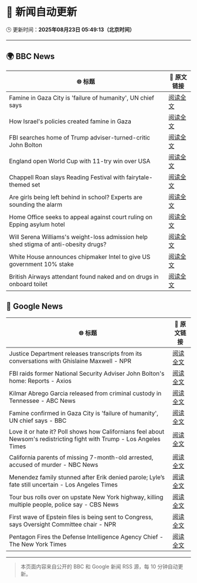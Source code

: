# 🧠 新闻自动更新

🕒 更新时间：**2025年08月23日 05:49:13（北京时间）**

---

## 🌍 BBC News

| 🌐 标题 | 🔗 原文链接 |
|--------|-------------|
| Famine in Gaza City is 'failure of humanity', UN chief says | [阅读全文](https://www.bbc.com/news/articles/c05ed5rgld3o?at_medium=RSS&at_campaign=rss) |
| How Israel's policies created famine in Gaza | [阅读全文](https://www.bbc.com/news/articles/ckg4p90z1kxo?at_medium=RSS&at_campaign=rss) |
| FBI searches home of Trump adviser-turned-critic John Bolton | [阅读全文](https://www.bbc.com/news/articles/c98lre1vqn4o?at_medium=RSS&at_campaign=rss) |
| England open World Cup with 11-try win over USA | [阅读全文](https://www.bbc.com/sport/rugby-union/articles/cn92pvd8ynvo?at_medium=RSS&at_campaign=rss) |
| Chappell Roan slays Reading Festival with fairytale-themed set | [阅读全文](https://www.bbc.com/news/articles/cr74p245zdlo?at_medium=RSS&at_campaign=rss) |
| Are girls being left behind in school? Experts are sounding the alarm | [阅读全文](https://www.bbc.com/news/articles/cx2q189kv7yo?at_medium=RSS&at_campaign=rss) |
| Home Office seeks to appeal against court ruling on Epping asylum hotel | [阅读全文](https://www.bbc.com/news/articles/cy5p2ye95z9o?at_medium=RSS&at_campaign=rss) |
| Will Serena Williams's weight-loss admission help shed stigma of anti-obesity drugs? | [阅读全文](https://www.bbc.com/news/articles/c8de89lg21jo?at_medium=RSS&at_campaign=rss) |
| White House announces chipmaker Intel to give US government 10% stake | [阅读全文](https://www.bbc.com/news/articles/cvg3zpdl3xdo?at_medium=RSS&at_campaign=rss) |
| British Airways attendant found naked and on drugs in onboard toilet | [阅读全文](https://www.bbc.com/news/articles/c0l62wgpwkzo?at_medium=RSS&at_campaign=rss) |

## 📰 Google News

| 🌐 标题 | 🔗 原文链接 |
|--------|-------------|
| Justice Department releases transcripts from its conversations with Ghislaine Maxwell - NPR | [阅读全文](https://news.google.com/rss/articles/CBMijwFBVV95cUxOa1hDVS1DblFDd1pRdHMzVFFGUUllSW4zUzNSaEpFb0c3dW9mMzZQR1NWTE44X2RwdDUyZGRXc1lrMUxoTF9OdGVoM0tYWE0wVlJGbm45NWg1c2FOVFhqa2lzTWpLNDl6VVdYRDMzT1pyc3FxVTM0djViNHlmdDdjUEU3YmpiNDdaYmw2ZFViZw?oc=5) |
| FBI raids former National Security Adviser John Bolton's home: Reports - Axios | [阅读全文](https://news.google.com/rss/articles/CBMijgFBVV95cUxOOFNfbzZXa19VV3cyUVR0UFFQR0JpcEVFTERWeWhLMmRvQmU2cC1sU2pGZWh0SXJnYWtjazYwTFRWRmQteV9nbkU1MVZWeE5ZMk9Yekl6R0pJcUUtNTFfTVhIX2cwSG5rS3JTNVA4MEN3UFlhYTlVUVhkc2tLWm9Id0hCY0JqdUZScXdzZlVn?oc=5) |
| Kilmar Abrego Garcia released from criminal custody in Tennessee - ABC News | [阅读全文](https://news.google.com/rss/articles/CBMipwFBVV95cUxPbG5CbDJMVjd5ZUhOSklUNWVSZEhmRGNkNFVDcTNmTGxybW16dm8wWHZVNUZfZ1dpb184bi1vY0dIRVMwS1lNMXIzVFJuZzVGV3l2RE1oTjZvNEhsdTQtNlRHUmR6dFJnVk5jWE1DaW1YYU4zbTVuZ21NWnlYdTA1N1hRTDBWWTZEWnlaeGtld2lWYmFiRDFUVXFuS21NeGxlWERjTXlJTdIBrAFBVV95cUxNTmxTNUN6bkdmeFdkek9SR1JpNkgxVEFORG02RTZ0UFNVR3ZaSjZuZGtHRmlUaHFfcm1qTVNWVmp3UXNiRFpsU0M3eVdMdUlMWjlaRXRCYmY0ckQtejNsT2x0LWRGMDFfVWppdHluZEdpbHpxWVBGWXBHQVN2VFV0Uy1MTUhmNFJGWno4U010WElzVGJJbWx5a3U0cU1BX09oQ1MydmZhcUJuOEVv?oc=5) |
| Famine confirmed in Gaza City is 'failure of humanity', UN chief says - BBC | [阅读全文](https://news.google.com/rss/articles/CBMiWkFVX3lxTFBhbEtwSmpVTm5xVHlOZkpQa1RhWGw3d2o2NGozUnBwWm9QLUNKbW41SGRaZVZiSHM5azZXNGt3bXAtVmhVbXBzdDZZSHpValFNMkwwZkpwTFNPd9IBX0FVX3lxTFBQcG9RcWQzeEt3ZVlNMVpIRlpNbGw4VDk1SlUtbGFINF84QURVN3dUdjI0bTY3NW9fRURnRmRvaUYyTm1iQlZDaGxSNi1rX1ZGVmVzejdPNU80WE9oZ3pJ?oc=5) |
| Love it or hate it? Poll shows how Californians feel about Newsom's redistricting fight with Trump - Los Angeles Times | [阅读全文](https://news.google.com/rss/articles/CBMilgFBVV95cUxPcE03TllHQlVfbUc4MXQ0YmE4RTdpcnl6OXlPcVdENjIxZ2FjUjUwb0xxTWpJZHNKMGY3MDVWQjBFT3AyanptSy1xQmJHM1hDUlBqU2lVNE1Edm5OM3dCaF81UzRLQU9vSG9mYzJKRjNCX19UOHEzbElZNUpjdFItQXdrVDluOUlKcW9fT3hwMXhoSENHQWc?oc=5) |
| California parents of missing 7-month-old arrested, accused of murder - NBC News | [阅读全文](https://news.google.com/rss/articles/CBMilgFBVV95cUxOUlI1RGVlVEVCN2ktSW1aN3UxS05fdDdtUzkxa3VIS19LWGducGpMS21RczlrUjEtM3V2TGlyejZYd2N0Und5UGcycnVsZVNaUzNqZzQ1TmxmeW1WTTZjdmxLN1FVdnRTSUx4Q1RLcUNBQkdfbTc1YjNuSHc2VnZhMXhXYVdQVHo2dFZTdnNQLVJEV2o1M1HSAVZBVV95cUxQejkxMEwwUEMyZDIwRDJvLW9OUENJWjkwSlFFeW5kMTIxRGlBeFZVREtkMklkY3pTV0RLbnJLOGtmbk5aTXZSLXQ0TzlQUGluZUQ2VWhMUQ?oc=5) |
| Menendez family stunned after Erik denied parole; Lyle’s fate still uncertain - Los Angeles Times | [阅读全文](https://news.google.com/rss/articles/CBMikwFBVV95cUxObHV5bTJwQ3JnQVpWUzB2bnF2d0xWLWVTczdXN0J0NVJETEI5OEtkM19PUVM5YmV1Wk1rb2FRajFIazAyaElmcHpKd3RwRmR2bTRHdWNFZkszXzVPcFRZVmdPalhwcGpraTNNT1VXazY0VFlvckZiazFTdW5zMGpGX2JjMzhKZFc4ZnhsUk1KTE1pckU?oc=5) |
| Tour bus rolls over on upstate New York highway, killing multiple people, police say - CBS News | [阅读全文](https://news.google.com/rss/articles/CBMigwFBVV95cUxPYkExcFpfZUp2LWozNWtaT1FTYlQ4eXhJcE1xTmNCUGlfYXllRWsyQ2pmRnpIVGc5c2xiUGFaMFhwWHFhMXVuLUY1S3BXeklBcG8yZW5QVl9VaHpDeThZT0pmVEpIR1ktdWxzeDk5QjJaVkp5cHB3ZFUzS3JDUTBlc0Eyc9IBiAFBVV95cUxPR3huNlZ0cVFoenVoUHhDa2lKNTJqWU52U2VjLXJrNTMxU3hXclVONUhMem9IWVlLb3lsTGtCYTBxMFFPZmJma1p3NFU2OUtsVlFzX2gxZ2Z6UHU4c1ZkRnh6QXNlSUFlaHdTUzhyQWpoelI1ZzlLcmxtbGhCamFMYWYzeGF6a0wx?oc=5) |
| First wave of Epstein files is being sent to Congress, says Oversight Committee chair - NPR | [阅读全文](https://news.google.com/rss/articles/CBMioAFBVV95cUxQc3Nac2pFNmVLb2E4YS1fdkd0REVhSkhIQldQaHNBc1lRSVhYeVF3WV9XRk1naTFBZ0c5RG9vSGN5UWoweklTV1RBOGVxVGV1ZVZ5Y183dVVYelV1a3l6YmMwVmF6ZmFZV0RnZjFJcTI0SG9HaWNJbUt4MHYzUWNRSVBNM1BEdlVmY0lRUU5Hekk0TGtvbDdkRUdlM0lSemFS?oc=5) |
| Pentagon Fires the Defense Intelligence Agency Chief - The New York Times | [阅读全文](https://news.google.com/rss/articles/CBMilgFBVV95cUxQWTNIcmg3cS05LTlPbVdvQndIeUZVM3FrN0pLdWhWU1gwNDBJcTE1cHE5VzRSY2dyS0Y1aUE4V1V5Q2d6OG96dEI5dFdQNHZtbGdtbDRGWlJ2eUlyLXR6OS11ODI5RU81WTlQaUREWk9KaGhGWjI3NjJkTHZlOTRkcnl1YzZwbkFZQnpzVy1kMURuVWxGdkE?oc=5) |

---
> 本页面内容来自公开的 BBC 和 Google 新闻 RSS 源，每 10 分钟自动更新。